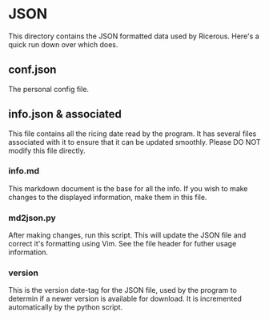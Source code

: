 # JSON
This directory contains the JSON formatted data used by Ricerous. Here's a quick run down over which does.

## conf.json
The personal config file.

## info.json & associated
This file contains all the ricing date read by the program. It has several files associated with it to ensure that it can be updated smoothly. Please DO NOT modify this file directly.

### info.md
This markdown document is the base for all the info. If you wish to make changes to the displayed information, make them in this file.

### md2json.py
After making changes, run this script. This will update the JSON file and correct it's formatting using Vim. See the file header for futher usage information.

### version
This is the version date-tag for the JSON file, used by the program to determin if a newer version is available for download. It is incremented automatically by the python script.
